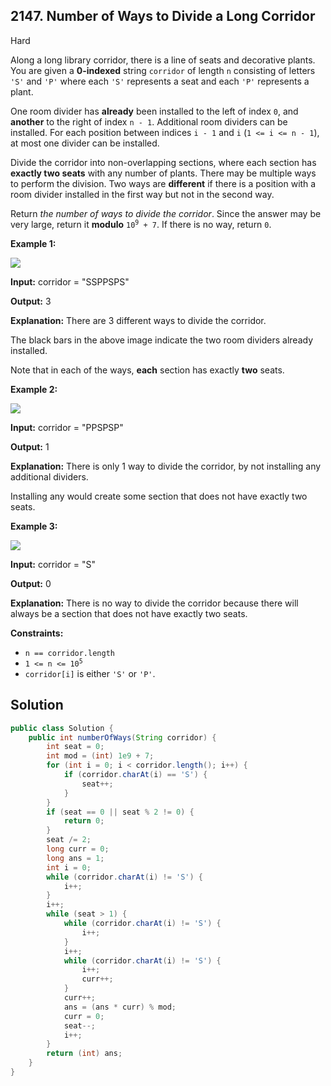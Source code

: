 ## 2147\. Number of Ways to Divide a Long Corridor

Hard

Along a long library corridor, there is a line of seats and decorative plants. You are given a **0-indexed** string `corridor` of length `n` consisting of letters `'S'` and `'P'` where each `'S'` represents a seat and each `'P'` represents a plant.

One room divider has **already** been installed to the left of index `0`, and **another** to the right of index `n - 1`. Additional room dividers can be installed. For each position between indices `i - 1` and `i` (`1 <= i <= n - 1`), at most one divider can be installed.

Divide the corridor into non-overlapping sections, where each section has **exactly two seats** with any number of plants. There may be multiple ways to perform the division. Two ways are **different** if there is a position with a room divider installed in the first way but not in the second way.

Return _the number of ways to divide the corridor_. Since the answer may be very large, return it **modulo** <code>10<sup>9</sup> + 7</code>. If there is no way, return `0`.

**Example 1:**

![](https://assets.leetcode.com/uploads/2021/12/04/1.png)

**Input:** corridor = "SSPPSPS"

**Output:** 3

**Explanation:** There are 3 different ways to divide the corridor. 

The black bars in the above image indicate the two room dividers already installed. 

Note that in each of the ways, **each** section has exactly **two** seats.

**Example 2:**

![](https://assets.leetcode.com/uploads/2021/12/04/2.png)

**Input:** corridor = "PPSPSP"

**Output:** 1

**Explanation:** There is only 1 way to divide the corridor, by not installing any additional dividers. 

Installing any would create some section that does not have exactly two seats.

**Example 3:**

![](https://assets.leetcode.com/uploads/2021/12/12/3.png)

**Input:** corridor = "S"

**Output:** 0

**Explanation:** There is no way to divide the corridor because there will always be a section that does not have exactly two seats.

**Constraints:**

*   `n == corridor.length`
*   <code>1 <= n <= 10<sup>5</sup></code>
*   `corridor[i]` is either `'S'` or `'P'`.

## Solution

```java
public class Solution {
    public int numberOfWays(String corridor) {
        int seat = 0;
        int mod = (int) 1e9 + 7;
        for (int i = 0; i < corridor.length(); i++) {
            if (corridor.charAt(i) == 'S') {
                seat++;
            }
        }
        if (seat == 0 || seat % 2 != 0) {
            return 0;
        }
        seat /= 2;
        long curr = 0;
        long ans = 1;
        int i = 0;
        while (corridor.charAt(i) != 'S') {
            i++;
        }
        i++;
        while (seat > 1) {
            while (corridor.charAt(i) != 'S') {
                i++;
            }
            i++;
            while (corridor.charAt(i) != 'S') {
                i++;
                curr++;
            }
            curr++;
            ans = (ans * curr) % mod;
            curr = 0;
            seat--;
            i++;
        }
        return (int) ans;
    }
}
```